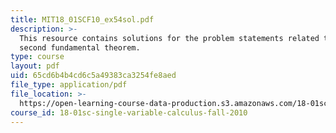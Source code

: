 ```yaml
---
title: MIT18_01SCF10_ex54sol.pdf
description: >-
  This resource contains solutions for the problem statements related to the
  second fundamental theorem.
type: course
layout: pdf
uid: 65cd6b4b4cd6c5a49383ca3254fe8aed
file_type: application/pdf
file_location: >-
  https://open-learning-course-data-production.s3.amazonaws.com/18-01sc-single-variable-calculus-fall-2010/65cd6b4b4cd6c5a49383ca3254fe8aed_MIT18_01SCF10_ex54sol.pdf
course_id: 18-01sc-single-variable-calculus-fall-2010
---
```

